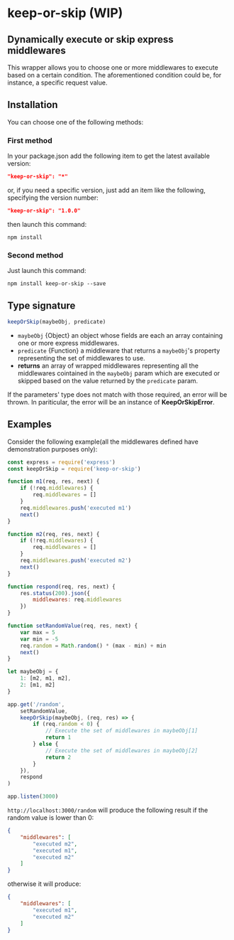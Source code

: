 # keep-or-skip (WIP)

## Dynamically execute or skip express middlewares

This wrapper allows you to choose one or more middlewares to execute based on a
certain condition. The aforementioned condition could be, for instance, a
specific request value.

## Installation

You can choose one of the following methods:

### First method

In your package.json add the following item to get the latest available version:

```json
"keep-or-skip": "*"
```

or, if you need a specific version, just add an item like the following,
specifying the version number:

```json
"keep-or-skip": "1.0.0"
```

then launch this command:

```console
npm install
```

### Second method

Just launch this command:

```console
npm install keep-or-skip --save
```

## Type signature

```javascript
keepOrSkip(maybeObj, predicate)
```

- `maybeObj` {Object} an object whose fields are each an array containing one or
more express middlewares.
- `predicate` {Function} a middleware that returns a `maybeObj`'s property 
representing the set of middlewares to use.
- **returns** an array of wrapped middlewares representing all the middlewares
cointained in the `maybeObj` param which are executed or skipped based on the
value returned by the `predicate` param.

If the parameters' type does not match with those required, an error will be
thrown. In pariticular, the error will be an instance of **KeepOrSkipError**.

## Examples

Consider the following example(all the middlewares defined have demonstration
purposes only):

```javascript
const express = require('express')
const keepOrSkip = require('keep-or-skip')

function m1(req, res, next) {
    if (!req.middlewares) {
        req.middlewares = []
    }
    req.middlewares.push('executed m1')
    next()
}

function m2(req, res, next) {
    if (!req.middlewares) {
        req.middlewares = []
    }
    req.middlewares.push('executed m2')
    next()
}

function respond(req, res, next) {
    res.status(200).json({
        middlewares: req.middlewares
    })
}

function setRandomValue(req, res, next) {
    var max = 5
    var min = -5
    req.random = Math.random() * (max - min) + min
    next()
}

let maybeObj = {
    1: [m2, m1, m2],
    2: [m1, m2]
}

app.get('/random',
    setRandomValue,
    keepOrSkip(maybeObj, (req, res) => {
        if (req.random < 0) {
            // Execute the set of middlewares in maybeObj[1]
            return 1
        } else {
            // Execute the set of middlewares in maybeObj[2]
            return 2
        }
    }),
    respond
)

app.listen(3000)
```

`http://localhost:3000/random` will produce the following result if the random
value is lower than 0:

```json
{
    "middlewares": [
        "executed m2",
        "executed m1",
        "executed m2"
    ]
}
```

otherwise it will produce:

```json
{
    "middlewares": [
        "executed m1",
        "executed m2"
    ]
}
```
